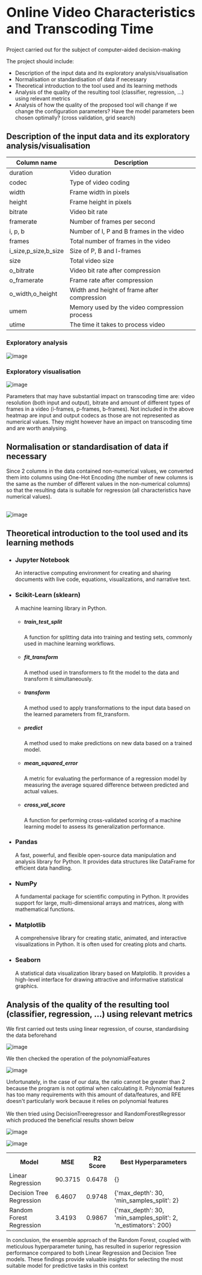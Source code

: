 <h1 style="font-size: 36px;">Online Video Characteristics and Transcoding Time</h1>


Project carried out for the subject of computer-aided decision-making

The project should include:
- Description of the input data and its exploratory analysis/visualisation
- Normalisation or standardisation of data if necessary
- Theoretical introduction to the tool used and its learning methods
- Analysis of the quality of the resulting tool (classifier, regression, ...) using relevant metrics
- Analysis of how the quality of the proposed tool will change if we change the configuration parameters? Have the model parameters been chosen optimally? (cross validation, grid search)

<h2>Description of the input data and its exploratory analysis/visualisation</h2>
<table>
  <thead>
    <tr>
      <th>Column name</th>
      <th>Description</th>
    </tr>
  </thead>
  <tbody>
    <tr>
      <td>duration</td>
      <td>Video duration</td>
    </tr>
    <tr>
      <td>codec</td>
      <td>Type of video coding</td>
    </tr>
    <tr>
      <td>width</td>
      <td>Frame width in pixels</td>
    </tr>
    <tr>
      <td>height</td>
      <td>Frame height in pixels</td>
    </tr>
    <tr>
      <td>bitrate</td>
      <td>Video bit rate</td>
    </tr>
    <tr>
      <td>framerate</td>
      <td>Number of frames per second</td>
    </tr>
    <tr>
      <td>i, p, b</td>
      <td>Number of I, P and B frames in the video</td>
    </tr>
    <tr>
      <td>frames</td>
      <td>Total number of frames in the video</td>
    </tr>
    <tr>
      <td>i_size,p_size,b_size</td>
      <td>Size of P, B and I-frames</td>
    </tr>
     <tr>
      <td>size</td>
      <td>Total video size</td>
    </tr>
     <tr>
      <td>o_bitrate</td>
      <td>Video bit rate after compression</td>
    </tr>
    <tr>
      <td>o_framerate</td>
      <td>Frame rate after compression</td>
    </tr>
    <tr>
      <td>o_width,o_height</td>
      <td>Width and height of frame after compression</td>
    </tr>
    <tr>
      <td>umem</td>
      <td>Memory used by the video compression process</td>
    </tr>
    <tr>
      <td>utime</td>
      <td>The time it takes to process video</td>
    </tr>
  </tbody>
</table>
<h3>Exploratory analysis</h3>
  
![image](https://github.com/radoni02/KWD_project/assets/108626591/383511bb-49cc-4aa1-9fe7-f3b2236125fd)
<h3>Exploratory visualisation</h3>
  
![image](https://github.com/radoni02/KWD_project/assets/108626591/48140938-93a9-4025-a140-762e79a96aa1)

Parameters that may have substantial impact on transcoding time are: video resolution (both input and output), bitrate and amount of different types of frames in a video (i-frames, p-frames, b-frames).
Not included in the above heatmap are input and output codecs as those are not represented as numerical values. They might however have an impact on transcoding time and are worth analysing.

<h2>Normalisation or standardisation of data if necessary</h2>
Since 2 columns in the data contained non-numerical values, we converted them into columns using One-Hot Encoding (the number of new columns is the same as the number of different values in the non-numerical columns) so that the resulting data is suitable for regression (all characteristics have numerical values).
<br></br>

![image](https://github.com/radoni02/KWD_project/assets/108626591/1c2c5885-402f-4523-87bd-29472ce5c996)

<h2>Theoretical introduction to the tool used and its learning methods</h2>
<ul>
        <li>
            <h3>Jupyter Notebook</h3>
            <p>An interactive computing environment for creating and sharing documents with live code, equations, visualizations, and narrative text.</p>
        </li>
        <li>
            <h3>Scikit-Learn (sklearn)</h3>
            <p>A machine learning library in Python.</p>
        </li>
        <ul>
            <li>
                <h5>train_test_split</h5>
                <p>A function for splitting data into training and testing sets, commonly used in machine learning workflows.</p>
            </li>
            <li>
                <h5>fit_transform</h5>
                <p>A method used in transformers to fit the model to the data and transform it simultaneously.</p>
            </li>
            <li>
                <h5>transform</h5>
                <p>A method used to apply transformations to the input data based on the learned parameters from fit_transform.</p>
            </li>
            <li>
                <h5>predict</h5>
                <p>A method used to make predictions on new data based on a trained model.</p>
            </li>
            <li>
                <h5>mean_squared_error</h5>
                <p>A metric for evaluating the performance of a regression model by measuring the average squared difference between predicted and actual values.</p>
            </li>
            <li>
                <h5>cross_val_score</h5>
                <p>A function for performing cross-validated scoring of a machine learning model to assess its generalization performance.</p>
            </li>
        </ul>
         <li>
            <h3>Pandas</h3>
            <p>A fast, powerful, and flexible open-source data manipulation and analysis library for Python. It provides data structures like DataFrame for efficient data handling.</p>
        </li>
        <li>
            <h3>NumPy</h3>
            <p>A fundamental package for scientific computing in Python. It provides support for large, multi-dimensional arrays and matrices, along with mathematical functions.</p>
        </li>
        <li>
            <h3>Matplotlib</h3>
            <p>A comprehensive library for creating static, animated, and interactive visualizations in Python. It is often used for creating plots and charts.</p>
        </li>
        <li>
            <h3>Seaborn</h3>
            <p>A statistical data visualization library based on Matplotlib. It provides a high-level interface for drawing attractive and informative statistical graphics.</p>
        </li>
    </ul>

<h2>Analysis of the quality of the resulting tool (classifier, regression, ...) using relevant metrics</h2>

We first carried out tests using linear regression, of course, standardising the data beforehand

![image](https://github.com/radoni02/KWD_project/assets/108626591/39d55780-38f5-4419-ab73-5f9e76996ad5)

We then checked the operation of the polynomialFeatures 

![image](https://github.com/radoni02/KWD_project/assets/108626591/17e15946-ed92-422f-b307-8686bc46a493)

Unfortunately, in the case of our data, the ratio cannot be greater than 2 because the program is not optimal when calculating it.
Polynomial features has too many requirements with this amount of data/features, and RFE doesn't particularly work because it relies on polynomial features
<br></br>
We then tried using DecisionTreeregressor and RandomForestRegressor which produced the beneficial results shown below

![image](https://github.com/radoni02/KWD_project/assets/108626591/b587a6b3-9743-4f9b-a609-bc2083cc693f)

![image](https://github.com/radoni02/KWD_project/assets/108626591/58bce735-015c-47de-9294-c8f5cecefc35)

<table>
  <tr>
    <th>Model</th>
    <th>MSE</th>
    <th>R2 Score</th>
    <th>Best Hyperparameters</th>
  </tr>
  <tr>
    <td>Linear Regression</td>
    <td>90.3715</td>
    <td>0.6478</td>
    <td>{}</td>
  </tr>
  <tr>
    <td>Decision Tree Regression</td>
    <td>6.4607</td>
    <td>0.9748</td>
    <td>{'max_depth': 30, 'min_samples_split': 2}</td>
  </tr>
  <tr>
    <td>Random Forest Regression</td>
    <td>3.4193</td>
    <td>0.9867</td>
    <td>{'max_depth': 30, 'min_samples_split': 2, 'n_estimators': 200}</td>
  </tr>
</table>


In conclusion, the ensemble approach of the Random Forest, coupled with meticulous hyperparameter tuning, has resulted in superior regression performance compared to both Linear Regression and Decision Tree models. These findings provide valuable insights for selecting the most suitable model for predictive tasks in this context


